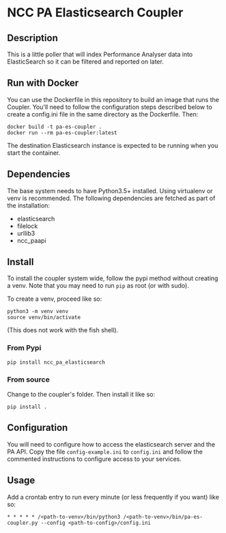 NCC PA Elasticsearch Coupler
============================

## Description
This is a little poller that will index Performance Analyser data into ElasticSearch
so it can be filtered and reported on later.

## Run with Docker

You can use the Dockerfile in this repository to build an image that runs the Coupler. 
You'll need to follow the configuration steps described below to create a config.ini file in the same directory as the Dockerfile.
Then:

```
docker build -t pa-es-coupler .
docker run --rm pa-es-coupler:latest
```

The destination Elasticsearch instance is expected to be running when you start the container. 

## Dependencies
The base system needs to have Python3.5+ installed. Using virtualenv or venv is recommended.
The following dependencies are fetched as part of the installation:

- elasticsearch
- filelock
- urllib3
- ncc_paapi

## Install

To install the coupler system wide, follow the pypi method without
creating a venv. Note that you may need to run `pip` as root (or with sudo).

To create a venv, proceed like so:

```
python3 -m venv venv
source venv/bin/activate
```
(This does not work with the fish shell).

### From Pypi

```
pip install ncc_pa_elasticsearch
```

### From source

Change to the coupler's folder. Then install it like so:

```
pip install .
```

## Configuration
You will need to configure how to access the elasticsearch server and the PA API.
Copy the file `config-example.ini` to `config.ini` and follow the commented
instructions to configure access to your services.

## Usage
Add a crontab entry to run every minute (or less frequently if you want) like so:

```
* * * * * /<path-to-venv>/bin/python3 /<path-to-venv>/bin/pa-es-coupler.py --config <path-to-config>/config.ini
```
